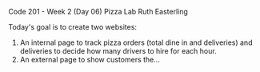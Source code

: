 Code 201 - Week 2 (Day 06)
Pizza Lab
Ruth Easterling

Today's goal is to create two websites:
1. An internal page to track pizza orders (total dine in and deliveries) and deliveries to decide how many drivers to hire for each hour.
2. An external page to show customers the...
